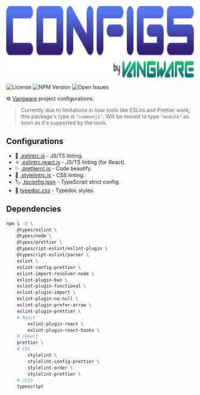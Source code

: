 <img alt="Vangware's configs logo" src="./logo.svg" height="192" />

![License][license-badge]
![NPM Version][npm-version-badge]
![Open Issues][open-issues-badge]

⚙️ [Vangware][vangware] project configurations.

> Currently due to limitations in how tools like ESLint and Prettier work, this package's type is `"commonjs"`. Will be moved to type `"module"` as soon as it's supported by the tools.

## Configurations

-   🚨 [.eslintrc.js][eslint] - JS/TS linting.
-   ⚛️ [.eslintrc.react.js][eslint] - JS/TS linting (for React).
-   ✨ [.prettierrc.js][prettier] - Code beautify.
-   🎨 [.stylelintrc.js][stylelint] - CSS linting.
-   🏷️ [.tsconfig.json][typescript] - TypeScript strict config.
-   📖 [typedoc.css][typedoc] - Typedoc styles.

## Dependencies

```sh
npm i -D \
	@types/eslint \
	@types/node \
	@types/prettier \
	@typescript-eslint/eslint-plugin \
	@typescript-eslint/parser \
	eslint \
	eslint-config-prettier \
	eslint-import-resolver-node \
	eslint-plugin-ban \
	eslint-plugin-functional \
	eslint-plugin-import \
	eslint-plugin-no-null \
	eslint-plugin-prefer-arrow \
	eslint-plugin-prettier \
	# React
		eslint-plugin-react \
		eslint-plugin-react-hooks \
	# /React
	prettier \
	# CSS
		stylelint \
		stylelint-config-prettier \
		stylelint-order \
		stylelint-prettier \
	# /CSS
	typescript
```

<!-- Reference -->

[eslint]: https://eslint.org/docs/user-guide/configuring/
[license-badge]: https://img.shields.io/npm/l/@vangware/configs.svg?style=for-the-badge&labelColor=666&color=2b7&link=https://github.com/vangware/configs/blob/main/LICENSE
[npm-version-badge]: https://img.shields.io/npm/v/@vangware/configs.svg?style=for-the-badge&labelColor=666&color=2b7&link=https://npm.im/@vangware/configs
[open-issues-badge]: https://img.shields.io/github/issues/vangware/configs.svg?style=for-the-badge&labelColor=666&color=2b7&link=https://github.com/vangware/configs/issues
[prettier]: https://prettier.io/docs/en/options.html
[stylelint]: https://stylelint.io/user-guide/configure/
[typedoc]: https://typedoc.org/guides/options/
[typescript]: https://www.typescriptlang.org/tsconfig
[vangware]: https://vangware.com
